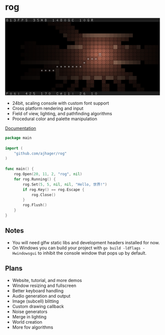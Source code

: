 rog
===
![Rog Screenshot](http://github.com/ajhager/rog/raw/master/data/screenshot.png)

* 24bit, scaling console with custom font support
* Cross platform rendering and input
* Field of view, lighting, and pathfinding algorithms
* Procedural color and palette manipulation

[Documentation](http://go.pkgdoc.org/github.com/ajhager/rog "Documentation")

```go
package main

import (
    "github.com/ajhager/rog"
)

func main() {
    rog.Open(20, 11, 2, "rog", nil)
    for rog.Running() {
        rog.Set(5, 5, nil, nil, "Hello, 世界!")
        if rog.Key() == rog.Escape {
            rog.Close()
        }
        rog.Flush()
    }
}
```

Notes
-----
* You will need glfw static libs and development headers installed for now.
* On Windows you can build your project with `go build -ldflags -Hwindowsgui` to inhibit the console window that pops up by default.

Plans
-----
* Website, tutorial, and more demos
* Window resizing and fullscreen
* Better keyboard handling
* Audio generation and output
* Image (subcell) blitting
* Custom drawing callback
* Noise generators
* Merge in lighting
* World creation
* More fov algorithms
